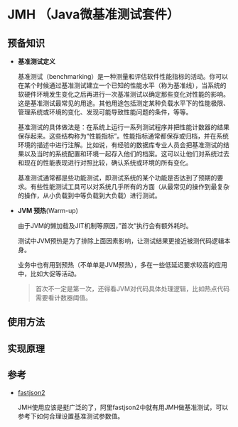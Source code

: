 # JMH （Java微基准测试套件）

## 预备知识

+ **基准测试定义**

  基准测试（benchmarking）是一种测量和评估软件性能指标的活动。你可以在某个时候通过基准测试建立一个已知的性能水平（称为基准线），当系统的软硬件环境发生变化之后再进行一次基准测试以确定那些变化对性能的影响。这是基准测试最常见的用途。其他用途包括测定某种负载水平下的性能极限、管理系统或环境的变化、发现可能导致性能问题的条件，等等。

  基准测试的具体做法是：在系统上运行一系列测试程序并把性能计数器的结果保存起来。这些结构称为“性能指标”。性能指标通常都保存或归档，并在系统环境的描述中进行注解。比如说，有经验的数据库专业人员会把基准测试的结果以及当时的系统配置和环境一起存入他们的档案。这可以让他们对系统过去和现在的性能表现进行对照比较，确认系统或环境的所有变化。

  基准测试通常都是些功能测试，即测试系统的某个功能是否达到了预期的要求。有些性能测试工具可以对系统几乎所有的方面（从最常见的操作到最复杂的操作，从小负载到中等负载到大负载）进行测试。

+ **JVM 预热**(Warm-up)

  由于JVM的懒加载及JIT机制等原因，”首次“执行会有额外耗时。

  测试中JVM预热是为了排除上面因素影响，让测试结果更接近被测代码逻辑本身。

  业务中也有用到预热（不单单是JVM预热），多在一些低延迟要求较高的应用中，比如大促等活动。

  > 首次不一定是第一次，还得看JVM对代码具体处理逻辑，比如热点代码需要看计数器阈值。



## 使用方法



## 实现原理



## 参考

+ [fastjson2](https://github.com/alibaba/fastjson2)

  JMH使用应该是挺广泛的了，阿里fastjson2中就有用JMH做基准测试，可以参考下如何合理设置基准测试参数值。

